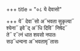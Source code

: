 +++
title = "०८ ये देवासो"

+++
ये᳓ देवा᳓सो अ᳓भवता सुकृत्या᳓  
श्येना᳓ इवे᳓द् अ᳓धि दिवि᳓ निषेद᳓  
ते᳓ र᳓त्नं धात शवसो नपातः  
सउ᳓धन्वना अ᳓भवतामृ᳓तासः